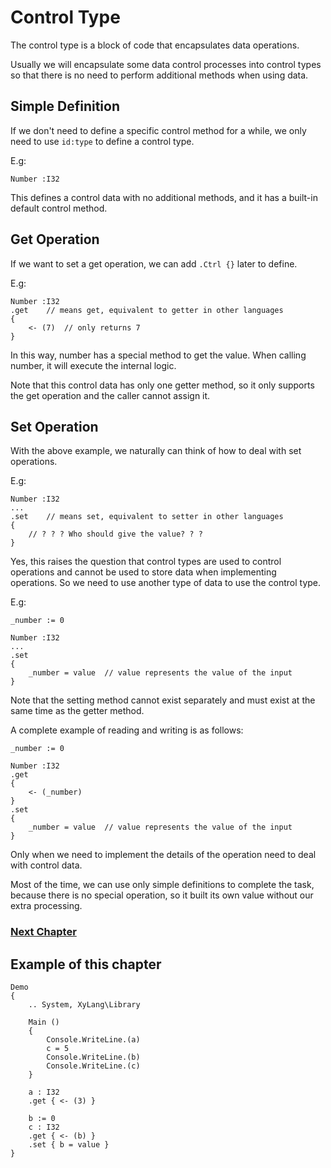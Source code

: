 # Control Type
The control type is a block of code that encapsulates data operations.

Usually we will encapsulate some data control processes into control types so that there is no need to perform additional methods when using data.

## Simple Definition
If we don't need to define a specific control method for a while, we only need to use `id:type` to define a control type.

E.g:
```
Number :I32
```
This defines a control data with no additional methods, and it has a built-in default control method.

## Get Operation
If we want to set a get operation, we can add `.Ctrl {}` later to define.

E.g:
```
Number :I32
.get    // means get, equivalent to getter in other languages
{
    <- (7)  // only returns 7
}
```
In this way, number has a special method to get the value. When calling number, it will execute the internal logic.

Note that this control data has only one getter method, so it only supports the get operation and the caller cannot assign it.
## Set Operation
With the above example, we naturally can think of how to deal with set operations.

E.g:
```
Number :I32
...
.set    // means set, equivalent to setter in other languages
{
    // ? ? ? Who should give the value? ? ?
}
```
Yes, this raises the question that control types are used to control operations and cannot be used to store data when implementing operations.
So we need to use another type of data to use the control type.

E.g:
```
_number := 0

Number :I32
...
.set
{
    _number = value  // value represents the value of the input
}
```

Note that the setting method cannot exist separately and must exist at the same time as the getter method.

A complete example of reading and writing is as follows:
```
_number := 0

Number :I32
.get
{
    <- (_number)
}
.set
{
    _number = value  // value represents the value of the input
}
```

Only when we need to implement the details of the operation need to deal with control data.

Most of the time, we can use only simple definitions to complete the task, because there is no special operation, so it built its own value without our extra processing.

### [Next Chapter](package-type.md)

## Example of this chapter
```
Demo
{
    .. System, XyLang\Library

    Main ()
    {
        Console.WriteLine.(a)
        c = 5
        Console.WriteLine.(b)
        Console.WriteLine.(c)
    }

    a : I32
    .get { <- (3) }
    
    b := 0
    c : I32
    .get { <- (b) }
    .set { b = value }
}
```